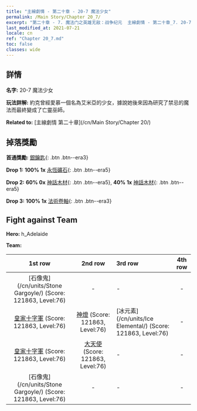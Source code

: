```yaml
---
title: "主線劇情 - 第二十章 - 20-7 魔法少女"
permalink: /Main Story/Chapter 20_7/
excerpt: "第二十章 - 7. 魔法门之英雄无敌：战争纪元  主線劇情 - 第二十章_7. 20-7 魔法少女"
last_modified_at: 2021-07-21
locale: cn
ref: "Chapter 20_7.md"
toc: false
classes: wide
---
```


## 詳情

 **名字:** 20-7 魔法少女

 **玩法詳解:** 約克曾經愛慕一個名為艾米亞的少女，據說她後來因為研究了禁忌的魔法而最終變成了亡靈巫師。

 **Related to:** [主線劇情 第二十章](/cn/Main Story/Chapter 20/)

## 掉落獎勵

 **首通獎勵:** [銀鑰匙](/cn/Items/con_693/){: .btn .btn--era3}

 **Drop 1:** **100% 1x** [永恆礦石](/cn/Items/mat_68/){: .btn .btn--era5}

 **Drop 2:** **60% 0x** [神話木材](/cn/Items/mat_62/){: .btn .btn--era5}, **40% 1x** [神話木材](/cn/Items/mat_62/){: .btn .btn--era5}

 **Drop 3:** **100% 1x** [法術卷軸](/cn/Items/con_694/){: .btn .btn--era3}


## Fight against Team
 **Hero:** h_Adelaide

 **Team:**


  | 1st row | 2nd row | 3rd row | 4th row |
  |:----:|:----:|:----|:----:|
  | [石像鬼](/cn/units/Stone Gargoyle/) (Score: 121863, Level:76)  | - | - | - |
  | [皇家十字軍](/cn/units/Swordsman/) (Score: 121863, Level:76)  | [神燈](/cn/units/Genie/) (Score: 121863, Level:76)  | [冰元素](/cn/units/Ice Elemental/) (Score: 121863, Level:76)  | - |
  | [皇家十字軍](/cn/units/Swordsman/) (Score: 121863, Level:76)  | [大天使](/cn/units/Angel/) (Score: 121863, Level:76)  | - | - |
  | [石像鬼](/cn/units/Stone Gargoyle/) (Score: 121863, Level:76)  | - | - | - |


